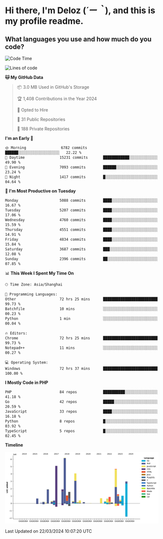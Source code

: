 # **Hi there, I'm Deloz (*´ー｀*), and this is my profile readme.**

## **What languages you use and how much do you code?**

<!--START_SECTION:waka-->
![Code Time](http://img.shields.io/badge/Code%20Time-3%2C546%20hrs%2036%20mins-blue)

![Lines of code](https://img.shields.io/badge/From%20Hello%20World%20I%27ve%20Written-37.4%20million%20lines%20of%20code-blue)

**🐱 My GitHub Data** 

> 📦 3.0 MB Used in GitHub's Storage 
 > 
> 🏆 1,408 Contributions in the Year 2024
 > 
> 💼 Opted to Hire
 > 
> 📜 31 Public Repositories 
 > 
> 🔑 188 Private Repositories 
 > 
**I'm an Early 🐤** 

```text
🌞 Morning                6782 commits        ██████░░░░░░░░░░░░░░░░░░░   22.22 % 
🌆 Daytime                15231 commits       ████████████░░░░░░░░░░░░░   49.90 % 
🌃 Evening                7093 commits        ██████░░░░░░░░░░░░░░░░░░░   23.24 % 
🌙 Night                  1417 commits        █░░░░░░░░░░░░░░░░░░░░░░░░   04.64 % 
```
📅 **I'm Most Productive on Tuesday** 

```text
Monday                   5088 commits        ████░░░░░░░░░░░░░░░░░░░░░   16.67 % 
Tuesday                  5207 commits        ████░░░░░░░░░░░░░░░░░░░░░   17.06 % 
Wednesday                4760 commits        ████░░░░░░░░░░░░░░░░░░░░░   15.59 % 
Thursday                 4551 commits        ████░░░░░░░░░░░░░░░░░░░░░   14.91 % 
Friday                   4834 commits        ████░░░░░░░░░░░░░░░░░░░░░   15.84 % 
Saturday                 3687 commits        ███░░░░░░░░░░░░░░░░░░░░░░   12.08 % 
Sunday                   2396 commits        ██░░░░░░░░░░░░░░░░░░░░░░░   07.85 % 
```


📊 **This Week I Spent My Time On** 

```text
🕑︎ Time Zone: Asia/Shanghai

💬 Programming Languages: 
Other                    72 hrs 25 mins      █████████████████████████   99.73 % 
Batchfile                10 mins             ░░░░░░░░░░░░░░░░░░░░░░░░░   00.23 % 
Python                   1 min               ░░░░░░░░░░░░░░░░░░░░░░░░░   00.04 % 

🔥 Editors: 
Chrome                   72 hrs 25 mins      █████████████████████████   99.73 % 
Notepad++                11 mins             ░░░░░░░░░░░░░░░░░░░░░░░░░   00.27 % 

💻 Operating System: 
Windows                  72 hrs 37 mins      █████████████████████████   100.00 % 
```

**I Mostly Code in PHP** 

```text
PHP                      84 repos            ██████████░░░░░░░░░░░░░░░   41.18 % 
Go                       42 repos            █████░░░░░░░░░░░░░░░░░░░░   20.59 % 
JavaScript               33 repos            ████░░░░░░░░░░░░░░░░░░░░░   16.18 % 
Python                   8 repos             █░░░░░░░░░░░░░░░░░░░░░░░░   03.92 % 
TypeScript               5 repos             █░░░░░░░░░░░░░░░░░░░░░░░░   02.45 % 
```



**Timeline**

![Lines of Code chart](https://raw.githubusercontent.com/deloz/deloz/main/assets/bar_graph.png)


 Last Updated on 22/03/2024 10:07:20 UTC
<!--END_SECTION:waka-->
